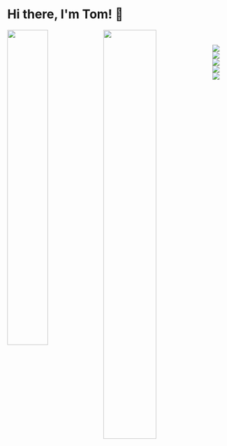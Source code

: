 # Hi there, I'm Tom! 👋

<img align ="left" width="43%" src="https://github-readme-stats.vercel.app/api?username=Captain-Tomplex&show_icons=true&theme=midnight-purple"/>

<img align ="left" width="49%" src="https://github-readme-stats.vercel.app/api/top-langs/?username=Captain-Tomplex&layout=compact"/>
<br/><br/>
<img  align ="left" src="https://img.shields.io/badge/unity-%23000000.svg?style=for-the-badge&logo=unity&logoColor=white"/>
<img align ="left" src="https://img.shields.io/badge/c%23-%23239120.svg?style=for-the-badge&logo=c-sharp&logoColor=white"/>
<img align ="left" src="https://img.shields.io/badge/c++-%2300599C.svg?style=for-the-badge&logo=c%2B%2B&logoColor=white"/>
<img align ="left" src="https://img.shields.io/badge/html5-%23E34F26.svg?style=for-the-badge&logo=html5&logoColor=white"/>
<img src="https://img.shields.io/badge/css3-%231572B6.svg?style=for-the-badge&logo=css3&logoColor=white"/>


